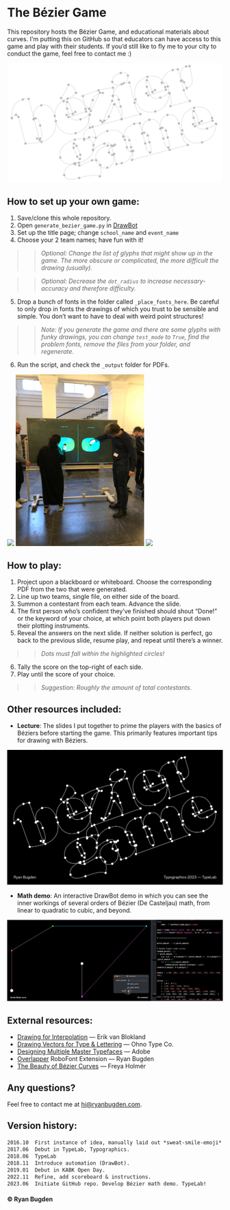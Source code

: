 # The Bézier Game

This repository hosts the Bézier Game, and educational materials about curves. I'm putting this on GitHub so that educators can have access to this game and play with their students. If you’d still like to fly me to your city to conduct the game, feel free to contact me :)

<img src="./_images/title_image.png">

## How to set up your own game:

1. Save/clone this whole repository.
2. Open `generate_bezier_game.py` in [DrawBot](https://www.drawbot.com/index.html)
3. Set up the title page; change `school_name` and `event_name`
4. Choose your 2 team names; have fun with it!

>> *Optional: Change the list of glyphs that might show up in the game. The more obscure or complicated, the more difficult the drawing (usually).*

>> *Optional: Decrease the `dot_radius` to increase necessary-accuracy and therefore difficulty.*

5. Drop a bunch of fonts in the folder called `_place_fonts_here`. Be careful to only drop in fonts the drawings of which you trust to be sensible and simple. You don’t want to have to deal with weird point structures! 

>> *Note: If you generate the game and there are some glyphs with funky drawings, you can change `test_mode` to `True`, find the problem fonts, remove the files from your folder, and regenerate.*

6. Run the script, and check the `_output` folder for PDFs.

<div>
<img src="./_images/typelab-2018.gif" height=400>
<img src="./_images/kabk-2019.jpeg" height=400>
<img src="./_images/kabk_undergrad-2018.gif" height=400>
</div>

## How to play:
1. Project upon a blackboard or whiteboard. Choose the corresponding PDF from the two that were generated.
2. Line up two teams, single file, on either side of the board.
3. Summon a contestant from each team. Advance the slide.
4. The first person who’s confident they’ve finished should shout “Done!” or the keyword of your choice, at which point both players put down their plotting instruments.
5. Reveal the answers on the next slide. If neither solution is perfect, go back to the previous slide, resume play, and repeat until there’s a winner. 

>> *Dots must fall within the highlighted circles!*

6. Tally the score on the top-right of each side.
7. Play until the score of your choice. 

>> *Suggestion: Roughly the amount of total contestants.*

## Other resources included:
* **Lecture**: The slides I put together to prime the players with the basics of Béziers before starting the game. This primarily features important tips for drawing with Béziers.
<img src="./_images/lecture.gif">

* **Math demo**: An interactive DrawBot demo in which you can see the inner workings of several orders of Bézier (De Casteljau) math, from linear to quadratic to cubic, and beyond.
<img src="./_images/bezier_math_demo.gif">

## External resources:
* [Drawing for Interpolation](https://superpolator.com/drawing.html) — Erik van Blokland 
* [Drawing Vectors for Type & Lettering](https://ohnotype.co/blog/drawing-vectors) — Ohno Type Co.
* [Designing Multiple Master Typefaces](https://adobe-type-tools.github.io/font-tech-notes/pdfs/5091.Design_MM_Fonts.pdf) — Adobe
* [Overlapper](https://github.com/ryanbugden/Overlapper) RoboFont Extension — Ryan Bugden
* [The Beauty of Bézier Curves](https://www.youtube.com/watch?v=aVwxzDHniEw) — Freya Holmér


## Any questions?
Feel free to contact me at hi@ryanbugden.com. 



## Version history:
```
2016.10  First instance of idea, manually laid out *sweat-smile-emoji*
2017.06  Debut in TypeLab, Typographics.
2018.06  TypeLab
2018.11  Introduce automation (DrawBot).
2019.01  Debut in KABK Open Day.
2022.11  Refine, add scoreboard & instructions.
2023.06  Initiate GitHub repo. Develop Bézier math demo. TypeLab!
```

#### © Ryan Bugden